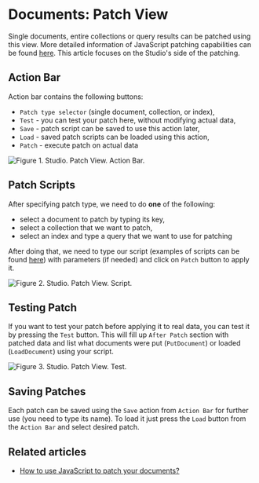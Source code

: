 # Documents: Patch View

Single documents, entire collections or query results can be patched using this view. More detailed information of JavaScript patching capabilities can be found [here](../../../client-api/commands/patches/how-to-use-javascript-to-patch-your-documents). This article focuses on the Studio's side of the patching.

## Action Bar

Action bar contains the following buttons:

- `Patch type selector` (single document, collection, or index),
- `Test` - you can test your patch here, without modifying actual data,
- `Save` - patch script can be saved to use this action later,
- `Load` - saved patch scripts can be loaded using this action,
- `Patch` - execute patch on actual data

![Figure 1. Studio. Patch View. Action Bar.](images/patch-view-action-bar.png)  

## Patch Scripts

After specifying patch type, we need to do **one** of the following:

- select a document to patch by typing its key,
- select a collection that we want to patch,
- select an index and type a query that we want to use for patching

After doing that, we need to type our script (examples of scripts can be found [here](../../../client-api/commands/patches/how-to-use-javascript-to-patch-your-documents)) with parameters (if needed) and click on `Patch` button to apply it.

![Figure 2. Studio. Patch View. Script.](images/patch-view-script.png)  

## Testing Patch

If you want to test your patch before applying it to real data, you can test it by pressing the `Test` button. This will fill up `After Patch` section with patched data and list what documents were put (`PutDocument`) or loaded (`LoadDocument`) using your script.

![Figure 3. Studio. Patch View. Test.](images/patch-view-test.png)  

## Saving Patches

Each patch can be saved using the `Save` action from `Action Bar` for further use (you need to type its name). To load it just press the `Load` button from the `Action Bar` and select desired patch.

## Related articles

- [How to use JavaScript to patch your documents?](../../../client-api/commands/patches/how-to-use-javascript-to-patch-your-documents)
